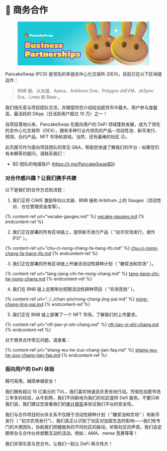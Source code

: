 # 💼 商务合作

<figure><img src="../../.gitbook/assets/image (5).png" alt=""><figcaption></figcaption></figure>

PancakeSwap (PCS) 是领先的多链去中心化交易所 (DEX)，目前已在以下区块链运作：

> BNB 链、以太链、Aptos、Arbitrum One、Polygon zkEVM、zkSync Era、Linea 和 Base 。&#x20;

我们很乐意与项目团队交流，并期望将您介绍给加密货币中最大、用户参与度最高、最活跃的 DApp（日活跃用户超过 10 万）之一！&#x20;

自项目落地以来，PancakeSwap 在面向用户的 DeFi 领域蓬勃发展，成为了领先的去中心化交易所（DEX），拥有多种行业内领先的产品--流动性池、新币发行、预测、合约产品、NFT 市场和游戏。当然，还有最棒的社区 😉。&#x20;

此页面可作为面向项目团队的常见 Q\&A，帮助您快速了解我们的平台 - 如果您仍有未解答的疑问，请联系我们：&#x20;

* &#x20;BD 团队的电报账户 (https://t.me/PancakeSwapBD)&#x20;

### 对合作感兴趣？让我们携手共建&#x20;

以下是我们的合作方式和流程：

1. 我们正将 CAKE 激励导向以太链、BNB 链和 Arbitrum 上的 Gauges（流动性对、仓位管理资金库等）。

{% content-ref url="vecake-gauges.md" %}
[vecake-gauges.md](vecake-gauges.md)
{% endcontent-ref %}

2. 我们正在部署的所有区块链上，提供新币发行产品（ "初次农场发行，或作 IFO" ）。

{% content-ref url="chu-ci-nong-chang-fa-hang-ifo.md" %}
[chu-ci-nong-chang-fa-hang-ifo.md](chu-ci-nong-chang-fa-hang-ifo.md)
{% endcontent-ref %}

3. 我们正在部署的所有区块链上开展流流动性耕种计划（ "糖浆池和农场" ）。

{% content-ref url="tang-jiang-chi-he-nong-chang.md" %}
[tang-jiang-chi-he-nong-chang.md](tang-jiang-chi-he-nong-chang.md)
{% endcontent-ref %}

4. 我们在 BNB 链上定期举办短期流动性耕种项目（ "农场竞拍" ）。

{% content-ref url="../../chan-pin/nong-chang-jing-pai.md" %}
[nong-chang-jing-pai.md](../../chan-pin/nong-chang-jing-pai.md)
{% endcontent-ref %}

5. 我们正在 BNB 链上部署了一个 NFT 市场。了解我们的上市要求。

{% content-ref url="nft-jiao-yi-shi-chang.md" %}
[nft-jiao-yi-shi-chang.md](nft-jiao-yi-shi-chang.md)
{% endcontent-ref %}

对于商务合作常见问题，请查看：

{% content-ref url="shang-wu-he-zuo-chang-jian-faq.md" %}
[shang-wu-he-zuo-chang-jian-faq.md](shang-wu-he-zuo-chang-jian-faq.md)
{% endcontent-ref %}

### 面向用户的 DeFi 体验

精巧易用，越简单越安全！

我们拥有超过 15 亿美元的 TVL，我们喜欢快速且负责任地行动。凭借在加密市场三年多的经验，从牛到熊，我们不间断地为我们的社区提供 Defi 服务。不要只听我们说，我们建议您查看我们的[审计报告](../../master/shen-ji-bao-gao.md)来验证我们平台的安全性。

我们与合作项目的伙伴关系不仅限于流动性耕种计划（ "糖浆池和农场" ）和新币发行（ "初次农场发行"），我们真正认识到了社区对加密生态的影响——我们有专门的大使团队，协助我们把握服务的不同社区的脉动，听取社区的声音。我们会定期举办与合作伙伴频繁互动的活动，例如：AMA、meme 竞赛等等！

我们非常乐意与您合作。让我们一起让 DeFi 再次伟大！
